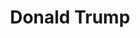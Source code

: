 ---
title: "Donald Trump"
hashtag: "donald-trump"
tags:
  - American
  - Human Being
  - Presidential Candidate
  - President
---